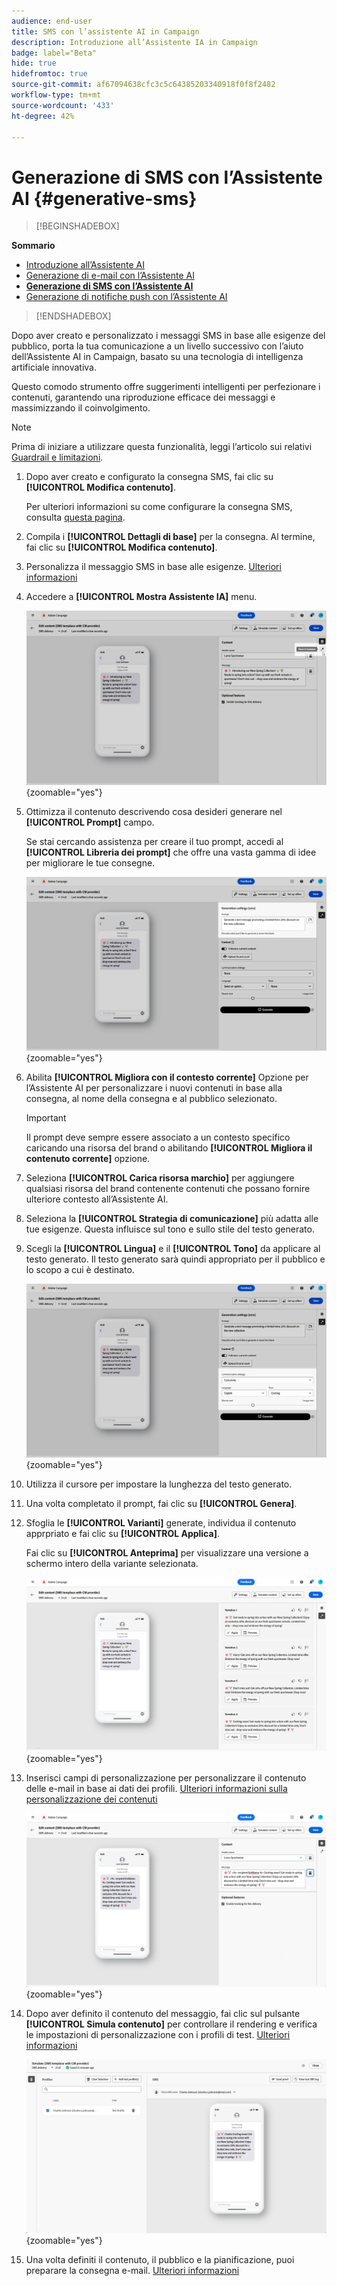 ```yaml
---
audience: end-user
title: SMS con l’assistente AI in Campaign
description: Introduzione all’Assistente IA in Campaign
badge: label="Beta"
hide: true
hidefromtoc: true
source-git-commit: af67094638cfc3c5c64385203340918f0f8f2482
workflow-type: tm+mt
source-wordcount: '433'
ht-degree: 42%

---
```


# Generazione di SMS con l’Assistente AI {#generative-sms}

>[!BEGINSHADEBOX]

**Sommario**

* [Introduzione all’Assistente AI](generative-gs.md)
* [Generazione di e-mail con l’Assistente AI](generative-content.md)
* **[Generazione di SMS con l’Assistente AI](generative-sms.md)**
* [Generazione di notifiche push con l’Assistente AI](generative-push.md)

>[!ENDSHADEBOX]

Dopo aver creato e personalizzato i messaggi SMS in base alle esigenze del pubblico, porta la tua comunicazione a un livello successivo con l’aiuto dell’Assistente AI in Campaign, basato su una tecnologia di intelligenza artificiale innovativa.

Questo comodo strumento offre suggerimenti intelligenti per perfezionare i contenuti, garantendo una riproduzione efficace dei messaggi e massimizzando il coinvolgimento.

>[!NOTE]
>
>Prima di iniziare a utilizzare questa funzionalità, leggi l’articolo sui relativi [Guardrail e limitazioni](generative-gs.md#guardrails-and-limitations).

1. Dopo aver creato e configurato la consegna SMS, fai clic su **[!UICONTROL Modifica contenuto]**.

   Per ulteriori informazioni su come configurare la consegna SMS, consulta [questa pagina](../sms/create-sms.md).

1. Compila i **[!UICONTROL Dettagli di base]** per la consegna. Al termine, fai clic su **[!UICONTROL Modifica contenuto]**.

1. Personalizza il messaggio SMS in base alle esigenze. [Ulteriori informazioni](../sms/content-sms.md)

1. Accedere a **[!UICONTROL Mostra Assistente IA]** menu.

   ![](assets/sms-genai-1.png){zoomable=&quot;yes&quot;}

1. Ottimizza il contenuto descrivendo cosa desideri generare nel **[!UICONTROL Prompt]** campo.

   Se stai cercando assistenza per creare il tuo prompt, accedi al **[!UICONTROL Libreria dei prompt]** che offre una vasta gamma di idee per migliorare le tue consegne.

   ![](assets/sms-genai-2.png){zoomable=&quot;yes&quot;}

1. Abilita **[!UICONTROL Migliora con il contesto corrente]** Opzione per l’Assistente AI per personalizzare i nuovi contenuti in base alla consegna, al nome della consegna e al pubblico selezionato.

   >[!IMPORTANT]
   >
   > Il prompt deve sempre essere associato a un contesto specifico caricando una risorsa del brand o abilitando **[!UICONTROL Migliora il contenuto corrente]** opzione.

1. Seleziona **[!UICONTROL Carica risorsa marchio]** per aggiungere qualsiasi risorsa del brand contenente contenuti che possano fornire ulteriore contesto all’Assistente AI.

1. Seleziona la **[!UICONTROL Strategia di comunicazione]** più adatta alle tue esigenze. Questa influisce sul tono e sullo stile del testo generato.

1. Scegli la **[!UICONTROL Lingua]** e il **[!UICONTROL Tono]** da applicare al testo generato. Il testo generato sarà quindi appropriato per il pubblico e lo scopo a cui è destinato.

   ![](assets/sms-genai-3.png){zoomable=&quot;yes&quot;}

1. Utilizza il cursore per impostare la lunghezza del testo generato.

1. Una volta completato il prompt, fai clic su **[!UICONTROL Genera]**.

1. Sfoglia le **[!UICONTROL Varianti]** generate, individua il contenuto apprpriato e fai clic su **[!UICONTROL Applica]**.

   Fai clic su **[!UICONTROL Anteprima]** per visualizzare una versione a schermo intero della variante selezionata.

   ![](assets/sms-genai-4.png){zoomable=&quot;yes&quot;}

1. Inserisci campi di personalizzazione per personalizzare il contenuto delle e-mail in base ai dati dei profili. [Ulteriori informazioni sulla personalizzazione dei contenuti](../personalization/personalize.md)

   ![](assets/sms-genai-5.png){zoomable=&quot;yes&quot;}

1. Dopo aver definito il contenuto del messaggio, fai clic sul pulsante **[!UICONTROL Simula contenuto]** per controllare il rendering e verifica le impostazioni di personalizzazione con i profili di test. [Ulteriori informazioni](../preview-test/preview-content.md)

   ![](assets/sms-genai-6.png){zoomable=&quot;yes&quot;}

1. Una volta definiti il contenuto, il pubblico e la pianificazione, puoi preparare la consegna e-mail. [Ulteriori informazioni](../monitor/prepare-send.md)
